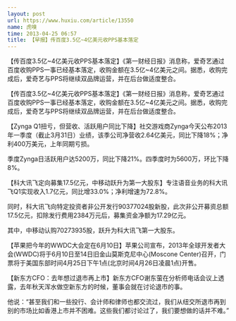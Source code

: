 ```yaml
---
layout: post
url: https://www.huxiu.com/article/13550
name: 虎嗅
time: 2013-04-25 06:57
title: 【早报】传百度3.5亿~4亿美元收PPS基本落定
---
```

【传百度3.5亿~4亿美元收PPS基本落定】《第一财经日报》消息称，爱奇艺通过百度收购PPS一事已经基本落定，收购金额在3.5亿~4亿美元之间。据悉，收购完成后，爱奇艺与PPS将继续双品牌运营，并在后台做适度整合。

【传百度3.5亿~4亿美元收PPS基本落定】《第一财经日报》消息称，爱奇艺通过百度收购PPS一事已经基本落定，收购金额在3.5亿~4亿美元之间。据悉，收购完成后，爱奇艺与PPS将继续双品牌运营，并在后台做适度整合。

【Zynga Q1扭亏，但营收、活跃用户同比下降】社交游戏商Zynga今天公布2013年一季度（截止3月31日）业绩，该季公司净营收2.64亿美元，同比下降18%；净利400万美元，上年同期亏损。

季度Zynga日活跃用户达5200万，同比下降21%。四季度时为5600万，环比下降8%。

【科大讯飞定向募集17.5亿元，中移动跃升为第一大股东】专注语音业务的科大讯飞Q1实现收入1.7亿元，同比增33.0%；净利增速为72.8%。

同时，科大讯飞向特定投资者非公开发行90377024股新股，此次非公开募资总额17.5亿元，扣除发行费用2384万元后，募集资金净额为17.29亿元。

其中，中移动认购70273935股，跃升为科大讯飞第一大股东。

【苹果把今年的WWDC大会定在6月10日】苹果公司宣布，2013年全球开发者大会(WWDC)将于6月10日至14日旧金山莫斯克尼中心(Moscone Center)召开，门票将于美国东部时间4月25日下午1点(北京时间4月26日凌晨1点)开售。

【新东方CFO：去年想过退市再上市】新东方CFO谢东萤在分析师电话会议上透露，去年秋天浑水做空新东方的时候，董事会就在讨论退市的事。

他说：“甚至我们和一些投行、会计师和律师也都交流过，我们从纽交所退市再到别的市场比如香港上市并不困难。这些我们都讨论过了，我们要想做的话并不难。”

